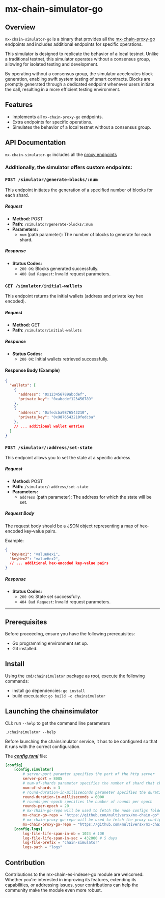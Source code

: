 # mx-chain-simulator-go

## Overview

`mx-chain-simulator-go` is a binary that provides all the [mx-chain-proxy-go](https://github.com/multiversx/mx-chain-proxy-go) endpoints 
and includes additional endpoints for specific operations. 

This simulator is designed to replicate the behavior of a local testnet. Unlike a traditional testnet,
this simulator operates without a consensus group, allowing for isolated testing and development.

By operating without a consensus group, the simulator accelerates block generation, enabling swift system testing of smart contracts. 
Blocks are promptly generated through a dedicated endpoint whenever users initiate the call, resulting in a more efficient testing environment.


## Features

- Implements all `mx-chain-proxy-go` endpoints.
- Extra endpoints for specific operations.
- Simulates the behavior of a local testnet without a consensus group.


## API Documentation

`mx-chain-simulator-go` includes all the [proxy endpoints](https://github.com/multiversx/mx-chain-proxy-go#rest-api-endpoints)


### Additionally, the simulator offers custom endpoints:

### `POST /simulator/generate-blocks/:num`

This endpoint initiates the generation of a specified number of blocks for each shard.

##### Request
- **Method:** POST
- **Path:** `/simulator/generate-blocks/:num`
- **Parameters:**
    - `num` (path parameter): The number of blocks to generate for each shard.

##### Response
- **Status Codes:**
    - `200 OK`: Blocks generated successfully.
    - `400 Bad Request`: Invalid request parameters.


### `GET /simulator/initial-wallets`

This endpoint returns the initial wallets (address and private key hex encoded).

##### Request
- **Method:** GET
- **Path:** `/simulator/initial-wallets`

##### Response
- **Status Codes:**
    - `200 OK`: Initial wallets retrieved successfully.

#### Response Body (Example)
```json
{
  "wallets": [
    {
      "address": "0x123456789abcdef",
      "private_key": "0xabcdef123456789"
    },
    {
      "address": "0xfedcba9876543210",
      "private_key": "0x9876543210fedcba"
    },
    // ... additional wallet entries
  ]
}
```


### `POST /simulator/:address/set-state`

This endpoint allows you to set the state at a specific address.

##### Request
- **Method:** POST
- **Path:** `/simulator/:address/set-state`
- **Parameters:**
    - `address` (path parameter): The address for which the state will be set.

##### Request Body
The request body should be a JSON object representing a map of hex-encoded key-value pairs.

Example:
```json
{
  "keyHex1": "valueHex1",
  "keyHex2": "valueHex2",
  // ... additional hex-encoded key-value pairs
}
```


##### Response
- **Status Codes:**
    - `200 OK`: State set successfully.
    - `404 Bad Request`: Invalid request parameters.

---


## Prerequisites

Before proceeding, ensure you have the following prerequisites:

- Go programming environment set up.
- Git installed.


## Install

Using the `cmd/chainsimulator` package as root, execute the following commands:

- install go dependencies: `go install`
- build executable: `go build -o chainsimulator`


## Launching the chainsimulator

CLI: run `--help` to get the command line parameters

```
./chainsimulator --help
```

Before launching the chainsimulator service, it has to be configured so that it runs with the correct configuration.

The **_[config.toml](./cmd/chainsimulator/config/config.toml)_** file: 

```toml
[config]
    [config.simulator]
        # server-port paramter specifies the port of the http server
        server-port = 8085
        # num-of-shards parameter specifies the number of shard that chain simulator will simulate
        num-of-shards = 3
        # round-duration-in-milliseconds parameter specifies the duration of a simulated round. The timestamp between two headers will correspond to the round duration but will not reflect real-time
        round-duration-in-milliseconds = 6000
        # rounds-per-epoch specifies the number of rounds per epoch
        rounds-per-epoch = 20
        # mx-chain-go-repo will be used to fetch the node configs folder
        mx-chain-go-repo = "https://github.com/multiversx/mx-chain-go"
        # mx-chain-proxy-go-repo will be used to fetch the proxy configs folder
        mx-chain-proxy-go-repo = "https://github.com/multiversx/mx-chain-proxy-go"
    [config.logs]
        log-file-life-span-in-mb = 1024 # 1GB
        log-file-life-span-in-sec = 432000 # 5 days
        log-file-prefix = "chain-simulator"
        logs-path = "logs"
```


## Contribution

Contributions to the mx-chain-es-indexer-go module are welcomed. Whether you're interested in improving its features, 
extending its capabilities, or addressing issues, your contributions can help the 
community make the module even more robust.
